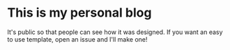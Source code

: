 # This is my personal blog

It's public so that people can see how it was designed. If you want an easy to use template, open an issue and I'll make one!
